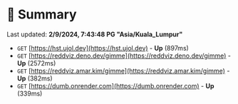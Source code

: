 # 📖 Summary
Last updated: **2/9/2024, 7:43:48 PG "Asia/Kuala_Lumpur"**

- `GET` [https://hst.ujol.dev](https://hst.ujol.dev) - **Up** (897ms)
- `GET` [https://reddviz.deno.dev/gimme](https://reddviz.deno.dev/gimme) - **Up** (2572ms)
- `GET` [https://reddviz.amar.kim/gimme](https://reddviz.amar.kim/gimme) - **Up** (382ms)
- `GET` [https://dumb.onrender.com](https://dumb.onrender.com) - **Up** (339ms)
